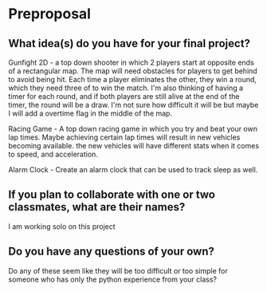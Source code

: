 # Preproposal

## What idea(s) do you have for your final project?
  Gunfight 2D - a top down shooter in which 2 players start at opposite ends of a rectangular map. The map will need obstacles for players to get behind to avoid
  being hit. Each time a player eliminates the other, they win a round, which they need three of to win the match. I'm also thinking of having a timer for each round, and
  if both players are still alive at the end of the timer, the round will be a draw. I'm not sure how difficult it will be but maybe I will add a overtime flag in the middle of  the map.
  
  Racing Game -
  A top down racing game in which you try and beat your own lap times. Maybe achieving certain lap times will result in new vehicles becoming available. the new vehicles will have different stats when it comes to speed, and acceleration.
  
  Alarm Clock - 
  Create an alarm clock that can be used to track sleep as well.
  
  


## If you plan to collaborate with one or two classmates, what are their names?

I am working solo on this project

## Do you have any questions of your own?

Do any of these seem like they will be too difficult or too simple for someone who has only the python experience from your class?

